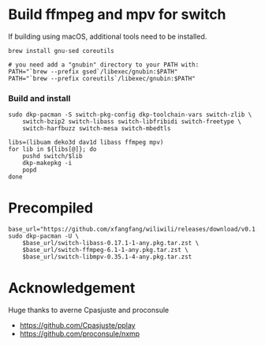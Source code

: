 # Build ffmpeg and mpv for switch

If building using macOS, additional tools need to be installed.

```shell
brew install gnu-sed coreutils

# you need add a "gnubin" directory to your PATH with: 
PATH="`brew --prefix gsed`/libexec/gnubin:$PATH"
PATH="`brew --prefix coreutils`/libexec/gnubin:$PATH"
```

### Build and install

```shell
sudo dkp-pacman -S switch-pkg-config dkp-toolchain-vars switch-zlib \
    switch-bzip2 switch-libass switch-libfribidi switch-freetype \
    switch-harfbuzz switch-mesa switch-mbedtls

libs=(libuam deko3d dav1d libass ffmpeg mpv)
for lib in ${libs[@]}; do
    pushd switch/$lib
    dkp-makepkg -i
    popd 
done
```

# Precompiled

```
base_url="https://github.com/xfangfang/wiliwili/releases/download/v0.1.0"
sudo dkp-pacman -U \
    $base_url/switch-libass-0.17.1-1-any.pkg.tar.zst \
    $base_url/switch-ffmpeg-6.1-1-any.pkg.tar.zst \
    $base_url/switch-libmpv-0.35.1-4-any.pkg.tar.zst
```

# Acknowledgement

Huge thanks to averne Cpasjuste and proconsule

- https://github.com/Cpasjuste/pplay
- https://github.com/proconsule/nxmp